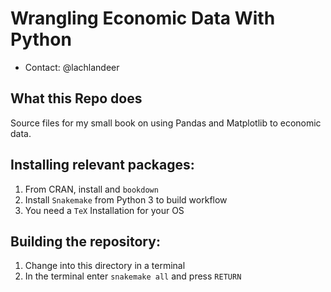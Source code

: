 # Wrangling Economic Data With Python

* Contact: @lachlandeer

## What this Repo does
Source files for my small book on using Pandas and Matplotlib to economic data.

## Installing relevant packages:

1. From CRAN, install and `bookdown`
2. Install `Snakemake` from Python 3 to build workflow
3. You need a `TeX` Installation for your OS

## Building the repository:

1. Change into this directory in a terminal
2. In the terminal enter `snakemake all` and press `RETURN`
